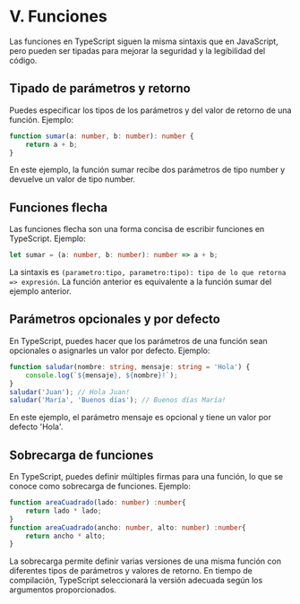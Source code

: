 # V. Funciones

Las funciones en TypeScript siguen la misma sintaxis que en JavaScript, pero pueden ser tipadas para mejorar la seguridad y la legibilidad del código.

## Tipado de parámetros y retorno
Puedes especificar los tipos de los parámetros y del valor de retorno de una función. Ejemplo:

```typescript
function sumar(a: number, b: number): number {
    return a + b;
}
```

En este ejemplo, la función sumar recibe dos parámetros de tipo number y devuelve un valor de tipo number.

## Funciones flecha

Las funciones flecha son una forma concisa de escribir funciones en TypeScript. Ejemplo:

```typescript
let sumar = (a: number, b: number): number => a + b;
```

La sintaxis es `(parametro:tipo, parametro:tipo): tipo de lo que retorna => expresión`. La función anterior es equivalente a la función sumar del ejemplo anterior.

## Parámetros opcionales y por defecto

En TypeScript, puedes hacer que los parámetros de una función sean opcionales o asignarles un valor por defecto. Ejemplo:

```typescript
function saludar(nombre: string, mensaje: string = 'Hola') {
    console.log(`${mensaje}, ${nombre}!`);
}
saludar('Juan'); // Hola Juan!
saludar('María', 'Buenos días'); // Buenos días María!
```

En este ejemplo, el parámetro mensaje es opcional y tiene un valor por defecto 'Hola'.

## Sobrecarga de funciones

En TypeScript, puedes definir múltiples firmas para una función, lo que se conoce como sobrecarga de funciones. Ejemplo:

```typescript
function areaCuadrado(lado: number) :number{
    return lado * lado;
}
function areaCuadrado(ancho: number, alto: number) :number{
    return ancho * alto;
}
```

La sobrecarga permite definir varias versiones de una misma función con diferentes tipos de parámetros y valores de retorno. En tiempo de compilación, TypeScript seleccionará la versión adecuada según los argumentos proporcionados.